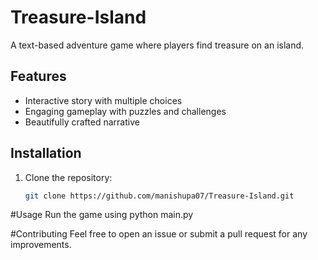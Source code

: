 # Treasure-Island

A text-based adventure game where players find treasure on an island.

## Features

- Interactive story with multiple choices
- Engaging gameplay with puzzles and challenges
- Beautifully crafted narrative

## Installation

1. Clone the repository:
   ```bash
   git clone https://github.com/manishupa07/Treasure-Island.git

   
#Usage 
Run the game using
python main.py

#Contributing
Feel free to open an issue or submit a pull request for any improvements.


